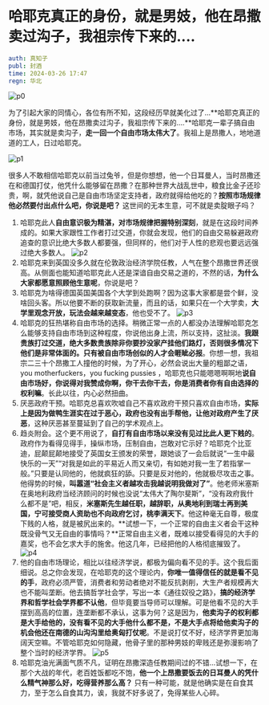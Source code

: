 # 哈耶克真正的身份，就是男妓，他在昂撒卖过沟子，我祖宗传下来的....

~~~~ yml
auth: 真知子
publ: 封酒
time: 2024-03-26 17:47
regn: 华北
~~~~

![p0](./p0-mmexport59e04ea00eed48b5ddba91aaa4a4a59b_1716689191275.jpeg)

为了引起大家的同情心，各位有所不知，这段经历早就美化过了...**哈耶克真正的身份，就是男妓，他在昂撒卖过沟子，我祖宗传下来的....**哈耶克一辈子搞自由市场，其实就是卖沟子，**走一回一个自由市场太伟大了**。我祖上是昂撒人，地地道道的工人，日过哈耶克。

![p1](./p1-mmexportfacb29173227aa59bedf860f8e600743_1716689194768.jpeg)

很多人不敢相信哈耶克以前当过兔爷，但是你想想，他一个日耳曼人，当时昂撒还在和德国打仗，他凭什么能够留在昂撒？在那种世界大战乱世中，粮食比金子还珍贵，啊，就凭他说自己是自由市场坚定支持者，政府就得给他吃的？**按照市场规律他必然要付出点什么吧，你说是吧？** 这世间的无本生意，可不就是卖腚眼子吗？

1. 哈耶克此人**自由意识极为精湛，对市场规律把握特别深刻**，就是在这段时间养成的。如果大家跟性工作者打过交道，你就会发现，他们的自由交易躲避政府追查的意识比绝大多数人都要强，但同样的，他们对于人性的悲观也要远远强过绝大多数人。 ![p2](./p2-mmexportcadb07acf2abf3191a8037b02a54c0fd_1716689197426.webp)
2. 哈耶克来到英国没多久就在伦敦政治经济学院任教，人气在整个昂撒世界还很高。从侧面也能知道哈耶克此人还是深谙自由交易之道的，不然的话，**为什么大家都愿意照顾他生意呢**，你说是吧？
3. 哈耶克为啥得德国英国美国各个大学到处跑啊？因为这事大家都是尝个鲜，没啥回头客。所以他要不断的获取新流量，而且的话，如果只在一个大学卖，**大学里观念开放，玩法会越来越变态**，他也受不了。 ![p3](./p3-mmexportdf8b9ccd140f2b0313b3c97171b5c173_1716689199795.webp)
4. 哈耶克的狂热堪称自由市场的选择。稍微正常一点的人都没办法理解哈耶克怎么能够支持自由市场到这种程度，你说他出身上流，所以支持，这扯淡。**我跟贵族打过交道，绝大多数贵族除非你要抄没家产挂他们路灯，否则很多情况下他们是非常体面的。只有被自由市场创似的人才会睚眦必报**。你想一想，我祖宗二三十个昂撒工人撞他的时候，为了开心，必然会说出大量的粗鄙之语， you motherfuckers，you fucking pussies ，哈耶克也只能嗯嗯啊啊地**说自由市场好，你说得对我赞成你啊，你干去你干去，你是消费者你有自由选择的权利嘛**。长此以往，内心必然扭曲。
5. 厌恶政府干预。哈耶克总喜欢吹嘘自己不喜欢政府干预只喜欢自由市场，**实际上是因为做鸭生涯实在过于恶心，政府也没有出手帮他，让他对政府产生了厌恶**，这种厌恶甚至蔓延到了自己的学术观点上。
6. 趋炎附会。这个更不用说了，**自打有自由市场以来没有见过比此人更下贱的**。政府作为看得见得手，操纵市场，压制自由，岂敢对它示好？哈耶克个比亚迪，屁颠屁颠地接受了英国女王颁发的荣誉，跟她谈了一会后就说“一生中最快乐的一天”“对我是如此的平易近人而又亲切，有如她对我一生了若指掌一般。”只要是认同他的，他就疯狂的舔。只要是反对他的，他就极尽攻击之事。他得势的时候，**叫嚣道“社会主义者越攻击我越说明我做对了”**。他老师米塞斯在奥地利政府当经济顾问的时候也没说“太伟大了陶尔斐斯”，“没有政府我什么都不是”吧，相反，**米塞斯先生越任职，越辞职，从奥地利到瑞士再到美国，宁可接受商人资助也不向政府乞讨，桃李满天下**。他这种毫无自尊，极度下贱的人格，就是被尻出来的。**试想一下，一个正常的自由主义者会干这种既没骨气又无自由的事情吗？**正常自由主义者，既难以接受看得见的大手的嘉奖，也不会乞求大手的施舍。他这几年，已经把他的人格彻底摧毁了。 ![p4](./p4-mmexportd10c1c46801abd330a3cf7e4866b6800_1716689204050.webp)
7. 他的自由市场理论，相比以往经济学说，都极为偏向看不见的手。这个我后面细说。总之你会发现，在哈耶克的这个理论内，**你唯一值得信任的就是看不见的手**，政府必须严管，消费者和劳动者绝对不能反抗剥削，大生产者规模再大也不能叫垄断。他去搞哲学社会学，写出一本《通往奴役之路》，**搞的经济学界和哲学社会学界都不认他**，但毕竟要当导师可以理解。可是他看不见的大手摆到高高的位置，连垄断都不承认，这事为何？这是因为，**他卖沟子的权利都是大手给他的，没有看不见的大手他什么都不是，不是大手点将给他卖沟子的机会他还在南德的山沟沟里给奥匈打仗呢**。不是说打仗不好，经济学界更加海阔天空嘛。不管哈耶克如何隐藏，他骨子里的那种男妓的卑贱还是弥漫影响了整个当时的经济学界。 ![p5](./p5-mmexportbad8cbc63f06e0a25c68473ca5dc80e9_1716689206635.webp)
8. 哈耶克油光满面气质不凡，证明在昂撒深造任教期间过的不错...试想一下，在那个大战的年代，老百姓饭都吃不饱，**他一个上昂撒要饭去的日耳曼人的凭什么精气神那么好，吃得营养那么高？** 只有一种可能，就是他确实是在自食其力，至于怎么自食其力，诶，我就不好多说了，免得某些人心碎。


